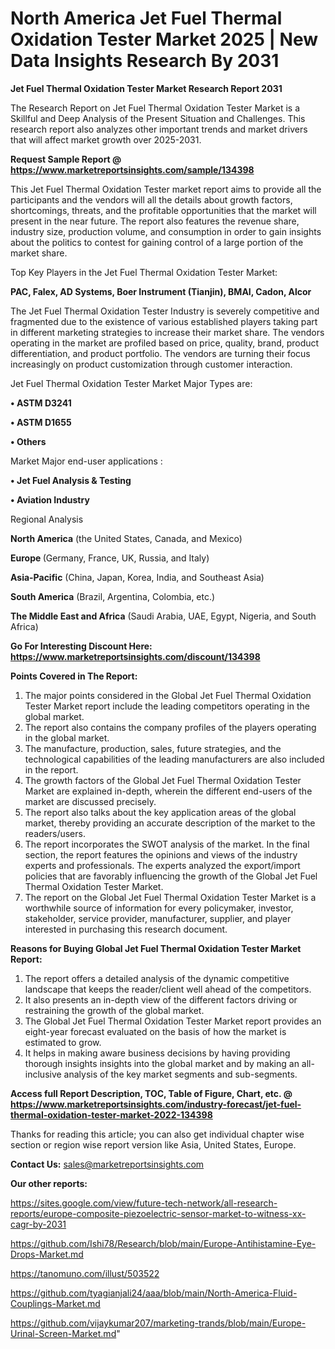 # North America Jet Fuel Thermal Oxidation Tester Market 2025 | New Data Insights Research By 2031

<strong>Jet Fuel Thermal Oxidation Tester Market Research Report 2031</strong>

The Research Report on Jet Fuel Thermal Oxidation Tester Market is a Skillful and Deep Analysis of the Present Situation and Challenges. This research report also analyzes other important trends and market drivers that will affect market growth over 2025-2031.

<strong>Request Sample Report @ <a href=https://www.marketreportsinsights.com/sample/134398>https://www.marketreportsinsights.com/sample/134398</a></strong>

This Jet Fuel Thermal Oxidation Tester market report aims to provide all the participants and the vendors will all the details about growth factors, shortcomings, threats, and the profitable opportunities that the market will present in the near future. The report also features the revenue share, industry size, production volume, and consumption in order to gain insights about the politics to contest for gaining control of a large portion of the market share.

Top Key Players in the Jet Fuel Thermal Oxidation Tester Market:

<strong>PAC, Falex, AD Systems, Boer Instrument (Tianjin), BMAI, Cadon, Alcor</strong>

The Jet Fuel Thermal Oxidation Tester Industry is severely competitive and fragmented due to the existence of various established players taking part in different marketing strategies to increase their market share. The vendors operating in the market are profiled based on price, quality, brand, product differentiation, and product portfolio. The vendors are turning their focus increasingly on product customization through customer interaction.

Jet Fuel Thermal Oxidation Tester Market Major Types are:

<strong>• ASTM D3241

• ASTM D1655

• Others</strong>

Market Major end-user applications :

<strong>• Jet Fuel Analysis & Testing

• Aviation Industry</strong>

Regional Analysis

</u><strong><b>North America</b></strong> (the United States, Canada, and Mexico)

<strong><b>Europe </b></strong>(Germany, France, UK, Russia, and Italy)

<strong><b>Asia-Pacific</b></strong> (China, Japan, Korea, India, and Southeast Asia)

<strong><b>South America</b></strong> (Brazil, Argentina, Colombia, etc.)

<strong><b>The Middle East and Africa</b></strong> (Saudi Arabia, UAE, Egypt, Nigeria, and South Africa)

<strong>Go For Interesting Discount Here: <a href=https://www.marketreportsinsights.com/discount/134398>https://www.marketreportsinsights.com/discount/134398</a></strong>

<strong>Points Covered in The Report:</strong>
<ol>
  <li>The major points considered in the Global Jet Fuel Thermal Oxidation Tester Market report include the leading competitors operating in the global market.</li>
  <li>The report also contains the company profiles of the players operating in the global market.</li>
  <li>The manufacture, production, sales, future strategies, and the technological capabilities of the leading manufacturers are also included in the report.</li>
  <li>The growth factors of the Global Jet Fuel Thermal Oxidation Tester Market are explained in-depth, wherein the different end-users of the market are discussed precisely.</li>
  <li>The report also talks about the key application areas of the global market, thereby providing an accurate description of the market to the readers/users.</li>
  <li>The report incorporates the SWOT analysis of the market. In the final section, the report features the opinions and views of the industry experts and professionals. The experts analyzed the export/import policies that are favorably influencing the growth of the Global Jet Fuel Thermal Oxidation Tester Market.</li>
  <li>The report on the Global Jet Fuel Thermal Oxidation Tester Market is a worthwhile source of information for every policymaker, investor, stakeholder, service provider, manufacturer, supplier, and player interested in purchasing this research document.</li>
</ol>
<strong>Reasons for Buying Global Jet Fuel Thermal Oxidation Tester Market Report:</strong>

<ol>
  <li>The report offers a detailed analysis of the dynamic competitive landscape that keeps the reader/client well ahead of the competitors.</li>
  <li>It also presents an in-depth view of the different factors driving or restraining the growth of the global market.</li>
  <li>The Global Jet Fuel Thermal Oxidation Tester Market report provides an eight-year forecast evaluated on the basis of how the market is estimated to grow.</li>
  <li>It helps in making aware business decisions by having providing thorough insights insights into the global market and by making an all-inclusive analysis of the key market segments and sub-segments.</li>
</ol>
<strong>Access full Report Description, TOC, Table of Figure, Chart, etc. @ <a href=https://www.marketreportsinsights.com/industry-forecast/jet-fuel-thermal-oxidation-tester-market-2022-134398>https://www.marketreportsinsights.com/industry-forecast/jet-fuel-thermal-oxidation-tester-market-2022-134398</a></strong>


Thanks for reading this article; you can also get individual chapter wise section or region wise report version like Asia, United States, Europe.

<strong>Contact Us:</strong>
sales@marketreportsinsights.com

<strong>Our other reports:</strong>

<a href=https://sites.google.com/view/future-tech-network/all-research-reports/europe-composite-piezoelectric-sensor-market-to-witness-xx-cagr-by-2031>https://sites.google.com/view/future-tech-network/all-research-reports/europe-composite-piezoelectric-sensor-market-to-witness-xx-cagr-by-2031</a>

<a href=https://github.com/Ishi78/Research/blob/main/Europe-Antihistamine-Eye-Drops-Market.md>https://github.com/Ishi78/Research/blob/main/Europe-Antihistamine-Eye-Drops-Market.md</a>

<a href=https://tanomuno.com/illust/503522>https://tanomuno.com/illust/503522</a>

<a href=https://github.com/tyagianjali24/aaa/blob/main/North-America-Fluid-Couplings-Market.md>https://github.com/tyagianjali24/aaa/blob/main/North-America-Fluid-Couplings-Market.md</a>

<a href=https://github.com/vijaykumar207/marketing-trands/blob/main/Europe-Urinal-Screen-Market.md>https://github.com/vijaykumar207/marketing-trands/blob/main/Europe-Urinal-Screen-Market.md</a>"
